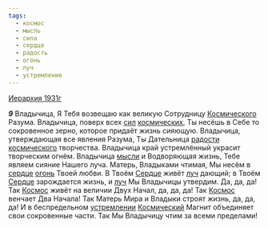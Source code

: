 ```yaml
---
tags:
  - космос
  - мысль
  - сила
  - сердце
  - радость
  - огонь
  - луч
  - устремление
---
```


[Иерархия 1931г](https://127.0.0.1:4002/agni/1931)

___9___
Владычица, Я Тебя возвещаю как великую Сотрудницу [Космического](../../../tags/#космос) Разума. Владычица, поверх всех [сил](../../../tags/#сила) [космических](../../../tags/#космос), Ты несёшь в Себе то сокровенное зерно, которое придаёт жизнь сияющую. Владычица, утверждающая все явления Разума, Ты Дательница [радости](../../../tags/#радость) [космического](../../../tags/#космос) творчества. Владычица край устремлённый украсит творческим огнём. Владычица [мысли](../../../tags/#мысль) и Водворяющая жизнь, Тебе являем сияние Нашего луча. Матерь, Владыками чтимая, Мы несём в [сердце](../../../tags/#сердце) [огонь](../../../tags/#огонь) Твоей любви. В Твоём [Сердце](../../../tags/#сердце) живёт [луч](../../../tags/#луч) дающий; в Твоём [Сердце](../../../tags/#сердце) зарождается жизнь, и [луч](../../../tags/#луч) Мы Владычицы утвердим. Да, да, да! Так [Космос](../../../tags/#космос) живёт на величии Двух Начал, да, да, да! Так [Космос](../../../tags/#космос) венчает Два Начала! Так Матерь Мира и Владыки строят жизнь, да, да, да! И в беспредельном [устремлении](../../../tags/#устремление) [Космический](../../../tags/#космос) Магнит объединяет свои сокровенные части. Так Мы Владычицу чтим за всеми пределами!   

